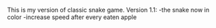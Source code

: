 This is my version of classic snake game. 
Version 1.1:
-the snake now in color
-increase speed after every eaten apple

